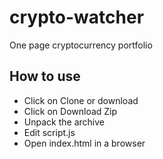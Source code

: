 # crypto-watcher
One page cryptocurrency portfolio

## How to use
* Click on Clone or download
* Click on Download Zip
* Unpack the archive
* Edit script.js
* Open index.html in a browser
